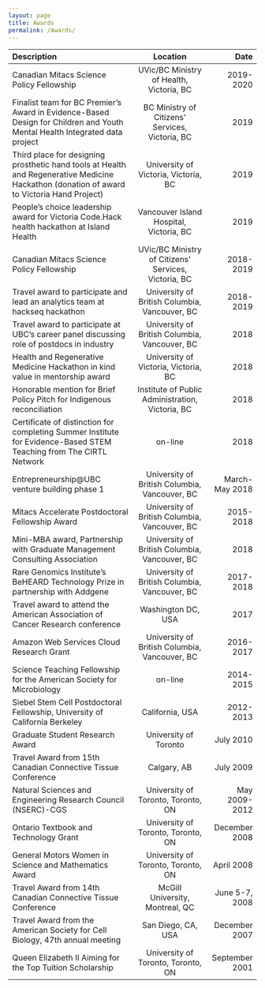 ```yaml
---
layout: page
title: Awards
permalink: /Awards/
---
```



| **Description**   |      **Location**      |  **Date** |
|:----------|:-------------:|------:|
| Canadian Mitacs Science Policy Fellowship | UVic/BC Ministry of Health, Victoria, BC | 2019-2020  |
| Finalist team for BC Premier’s Award in Evidence-Based Design for Children and Youth Mental Health Integrated data project |  BC Ministry of Citizens' Services, Victoria, BC | 2019 |
| Third place for designing prosthetic hand tools at Health and Regenerative Medicine Hackathon (donation of award to Victoria Hand Project) | University of Victoria, Victoria, BC | 2019|
| People’s choice leadership award for Victoria Code.Hack health hackathon at Island Health | Vancouver Island Hospital, Victoria, BC   |  2019 |
| Canadian Mitacs Science Policy Fellowship | UVic/BC Ministry of Citizens' Services, Victoria, BC | 2018-2019  |
| Travel award to participate and lead an analytics team at hackseq hackathon | University of British Columbia, Vancouver, BC | 2018-2019 |
| Travel award to participate at UBC’s career panel discussing role of postdocs in industry | University of British Columbia, Vancouver, BC | 2018 |
| Health and Regenerative Medicine Hackathon in kind value in mentorship award | University of Victoria, Victoria, BC | 2018 |
| Honorable mention for Brief Policy Pitch for Indigenous reconciliation | Institute of Public Administration, Victoria, BC | 2018 |
|  Certificate of distinction for completing Summer Institute for Evidence-Based STEM Teaching from The CIRTL Network | on-line |  2018   |
|  Entrepreneurship@UBC venture building phase 1 | University of British Columbia, Vancouver, BC | March-May 2018|
|  Mitacs Accelerate Postdoctoral Fellowship Award | University of British Columbia, Vancouver, BC | 2015-2018  | 
| Mini-MBA award, Partnership with Graduate Management Consulting Association | University of British Columbia, Vancouver, BC | 2018 |
|  Rare Genomics Institute’s BeHEARD Technology Prize in partnership with Addgene | University of British Columbia, Vancouver, BC | 2017-2018 |
| Travel award to attend the American Association of Cancer Research conference | Washington DC, USA | 2017 |   
|  Amazon Web Services Cloud Research Grant | University of British Columbia, Vancouver, BC | 2016-2017 |  
|  Science Teaching Fellowship for the American Society for Microbiology |  on-line  |  2014-2015 |   
|  Siebel Stem Cell Postdoctoral Fellowship, University of California Berkeley | California, USA | 2012-2013  |
|  Graduate Student Research Award | University of Toronto |July 2010 |
|  Travel Award from 15th Canadian Connective Tissue Conference | Calgary, AB | July 2009  |
|  Natural Sciences and Engineering Research Council (NSERC)-CGS | University of Toronto, Toronto, ON | May 2009-2012|   
|  Ontario Textbook and Technology Grant | University of Toronto, Toronto, ON |December 2008 |
|  General Motors Women in Science and Mathematics Award | University of Toronto, Toronto, ON | April 2008|
|  Travel Award from 14th Canadian Connective Tissue Conference | McGill University, Montreal, QC | June 5-7, 2008|
|  Travel Award from the American Society for Cell Biology, 47th annual meeting | San Diego, CA, USA | December 2007 |
|  Queen Elizabeth II Aiming for the Top Tuition Scholarship | University of Toronto, Toronto, ON | September 2001 |